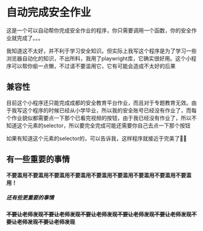 # 自动完成安全作业

这是一个可以自动帮你完成安全作业的程序，你只需要调用一个函数，你的安全作业就完成了。。。

我知道这不太好，并不利于学习安全知识。但实际上我写这个程序是为了学习一些浏览器自动化的知识，不出所料，我用了playwright库，它确实很好用。这个小程序可以帮你偷一点懒，不过请不要滥用它，它有可能会造成不太好的后果

## 兼容性

目前这个小程序还只能完成成都的安全教育平台作业，而且对于专题教育无效。由于我写这个程序的时候已经从小学毕业，所以我的安全账号已经没有作业了，而每个作业貌似都需要点一下那个已看完视频的按钮，由于我已经没有作业了，所以不知道这个元素的selector，所以要完全完成可能还需要你自己去点一下那个按钮

如果有知道这个元素的selector的，可以告诉我，这样程序就接近于完美了:green_heart::smile:

## 有一些重要的事情

**不要滥用不要滥用不要滥用不要滥用不要滥用不要滥用不要滥用不要滥用不要滥用！**

##### 还有些更重要的事情

**~~不要让老师发现不要让老师发现不要让老师发现不要让老师发现不要让老师发现不要让老师发现不要让老师发现~~**